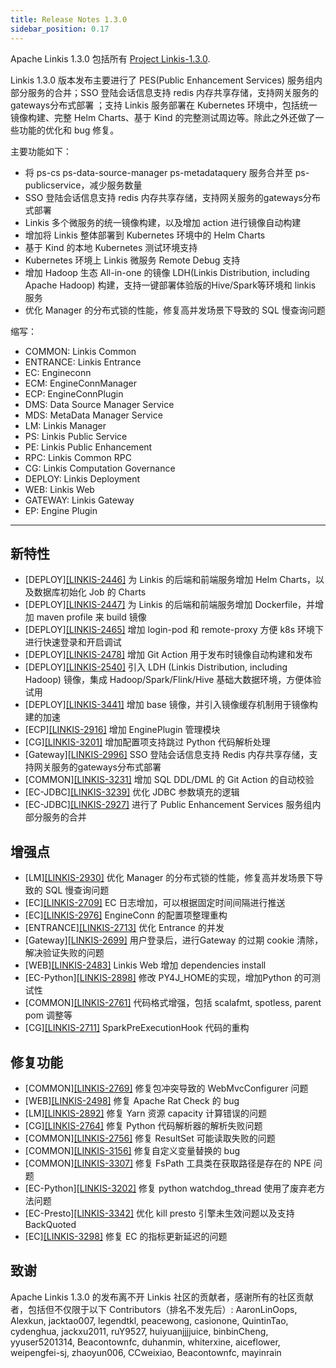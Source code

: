 ```yaml
---
title: Release Notes 1.3.0
sidebar_position: 0.17
---
```


Apache Linkis 1.3.0 包括所有 [Project Linkis-1.3.0](https://github.com/apache/linkis/projects/14).

Linkis 1.3.0 版本发布主要进行了 PES(Public Enhancement Services) 服务组内部分服务的合并；SSO 登陆会话信息支持 redis 内存共享存储，支持网关服务的gateways分布式部署 ；支持 Linkis 服务部署在 Kubernetes 环境中，包括统一镜像构建、完整 Helm Charts、基于 Kind 的完整测试周边等。除此之外还做了一些功能的优化和 bug 修复。

主要功能如下：
* 将 ps-cs ps-data-source-manager ps-metadataquery 服务合并至 ps-publicservice，减少服务数量 
* SSO 登陆会话信息支持 redis 内存共享存储，支持网关服务的gateways分布式部署 
* Linkis 多个微服务的统一镜像构建，以及增加 action 进行镜像自动构建
* 增加将 Linkis 整体部署到 Kubernetes 环境中的 Helm Charts
* 基于 Kind 的本地 Kubernetes 测试环境支持
* Kubernetes 环境上 Linkis 微服务 Remote Debug 支持
* 增加 Hadoop 生态 All-in-one 的镜像 LDH(Linkis Distribution, including Apache Hadoop) 构建，支持一键部署体验版的Hive/Spark等环境和 linkis 服务
* 优化 Manager 的分布式锁的性能，修复高并发场景下导致的 SQL 慢查询问题

缩写：
- COMMON: Linkis Common
- ENTRANCE: Linkis Entrance
- EC: Engineconn
- ECM: EngineConnManager
- ECP: EngineConnPlugin
- DMS: Data Source Manager Service
- MDS: MetaData Manager Service
- LM: Linkis Manager
- PS: Linkis Public Service
- PE: Linkis Public Enhancement
- RPC: Linkis Common RPC
- CG: Linkis Computation Governance
- DEPLOY: Linkis Deployment
- WEB: Linkis Web
- GATEWAY: Linkis Gateway
- EP: Engine Plugin

---
## 新特性

+ \[DEPLOY][[LINKIS-2446]](https://github.com/apache/linkis/pull/2446) 为 Linkis 的后端和前端服务增加 Helm Charts，以及数据库初始化 Job 的 Charts
+ \[DEPLOY][[LINKIS-2447]](https://github.com/apache/linkis/pull/2447) 为 Linkis 的后端和前端服务增加 Dockerfile，并增加 maven profile 来 build 镜像
+ \[DEPLOY][[LINKIS-2465]](https://github.com/apache/linkis/pull/2465) 增加 login-pod 和 remote-proxy 方便 k8s 环境下进行快速登录和开启调试
+ \[DEPLOY][[LINKIS-2478]](https://github.com/apache/linkis/pull/2478) 增加 Git Action 用于发布时镜像自动构建和发布
+ \[DEPLOY][[LINKIS-2540]](https://github.com/apache/linkis/pull/2540) 引入 LDH (Linkis Distribution, including Hadoop) 镜像，集成 Hadoop/Spark/Flink/Hive 基础大数据环境，方便体验试用
+ \[DEPLOY][[LINKIS-3441]](https://github.com/apache/linkis/pull/3441) 增加 base 镜像，并引入镜像缓存机制用于镜像构建的加速
+ \[ECP][[LINKIS-2916]](https://github.com/apache/linkis/pull/2916) 增加 EnginePlugin 管理模块
+ \[CG][[LINKIS-3201]](https://github.com/apache/linkis/pull/3201)  增加配置项支持跳过 Python 代码解析处理
+ \[Gateway][[LINKIS-2996]](https://github.com/apache/linkis/pull/2996) SSO 登陆会话信息支持 Redis 内存共享存储，支持网关服务的gateways分布式部署 
+ \[COMMON][[LINKIS-3231]](https://github.com/apache/linkis/pull/3231) 增加 SQL DDL/DML 的 Git Action 的自动校验
+ \[EC-JDBC][[LINKIS-3239]](https://github.com/apache/linkis/pull/3239) 优化 JDBC 参数填充的逻辑 
+ \[EC-JDBC][[LINKIS-2927]](https://github.com/apache/linkis/pull/2927) 进行了 Public Enhancement Services 服务组内部分服务的合并

## 增强点

+ \[LM][[LINKIS-2930]](https://github.com/apache/linkis/pull/2930) 优化 Manager 的分布式锁的性能，修复高并发场景下导致的 SQL 慢查询问题
+ \[EC][[LINKIS-2709]](https://github.com/apache/linkis/pull/2709) EC 日志增加，可以根据固定时间间隔进行推送
+ \[EC][[LINKIS-2976]](https://github.com/apache/linkis/pull/2976) EngineConn 的配置项整理重构
+ \[ENTRANCE][[LINKIS-2713]](https://github.com/apache/linkis/pull/2713) 优化 Entrance 的并发
+ \[Gateway][[LINKIS-2699]](https://github.com/apache/linkis/pull/2699) 用户登录后，进行Gateway 的过期 cookie 清除，解决验证失败的问题
+ \[WEB][[LINKIS-2483]](https://github.com/apache/linkis/pull/2483) Linkis Web 增加 dependencies install
+ \[EC-Python][[LINKIS-2898]](https://github.com/apache/linkis/pull/2898) 修改 PY4J_HOME的实现，增加Python 的可测试性
+ \[COMMON][[LINKIS-2761]](https://github.com/apache/linkis/pull/2761) 代码格式增强，包括 scalafmt, spotless, parent pom 调整等
+ \[CG][[LINKIS-2711]](https://github.com/apache/linkis/pull/2711) SparkPreExecutionHook 代码的重构



## 修复功能
+ \[COMMON][[LINKIS-2769]](https://github.com/apache/linkis/pull/2769) 修复包冲突导致的 WebMvcConfigurer 问题
+ \[WEB][[LINKIS-2498]](https://github.com/apache/linkis/pull/2499) 修复 Apache Rat Check 的 bug
+ \[LM][[LINKIS-2892]](https://github.com/apache/linkis/pull/2892) 修复 Yarn 资源 capacity 计算错误的问题
+ \[CG][[LINKIS-2764]](https://github.com/apache/linkis/pull/2764) 修复 Python 代码解析器的解析失败问题
+ \[COMMON][[LINKIS-2756]](https://github.com/apache/linkis/pull/2756) 修复 ResultSet 可能读取失败的问题
+ \[COMMON][[LINKIS-3156]](https://github.com/apache/linkis/pull/3156) 修复自定义变量替换的 bug
+ \[COMMON][[LINKIS-3307]](https://github.com/apache/linkis/pull/3307) 修复 FsPath 工具类在获取路径是存在的 NPE 问题
+ \[EC-Python][[LINKIS-3202]](https://github.com/apache/linkis/pull/3156)  修复 python watchdog_thread 使用了废弃老方法问题 
+ \[EC-Presto][[LINKIS-3342]](https://github.com/apache/linkis/pull/3342) 优化 kill presto 引擎未生效问题以及支持 BackQuoted
+ \[EC][[LINKIS-3298]](https://github.com/apache/linkis/pull/3298) 修复 EC 的指标更新延迟的问题

## 致谢
Apache Linkis 1.3.0 的发布离不开 Linkis 社区的贡献者，感谢所有的社区贡献者，包括但不仅限于以下 Contributors（排名不发先后）:
AaronLinOops, Alexkun, jacktao007, legendtkl, peacewong, casionone, QuintinTao, cydenghua, jackxu2011, ruY9527, huiyuanjjjjuice,
binbinCheng, yyuser5201314, Beacontownfc, duhanmin, whiterxine, aiceflower, weipengfei-sj, zhaoyun006, CCweixiao, Beacontownfc, mayinrain